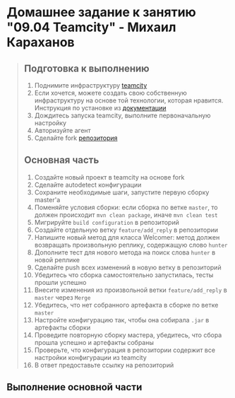 # Домашнее задание к занятию "09.04 Teamcity" - Михаил Караханов

>## Подготовка к выполнению
>
>1. Поднимите инфраструктуру [teamcity](./teamcity/docker-compose.yml)
>2. Если хочется, можете создать свою собственную инфраструктуру на основе той технологии, которая нравится. Инструкция по установке из [документации](https://www.jetbrains.com/help/teamcity/installing-and-configuring-the-teamcity-server.html)
>3. Дождитесь запуска teamcity, выполните первоначальную настройку
>4. Авторизуйте агент
>5. Сделайте fork [репозитория](https://github.com/aragastmatb/example-teamcity)
>
>## Основная часть
>
>1. Создайте новый проект в teamcity на основе fork
>2. Сделайте autodetect конфигурации
>3. Сохраните необходимые шаги, запустите первую сборку master'a
>4. Поменяйте условия сборки: если сборка по ветке `master`, то должен происходит `mvn clean package`, иначе `mvn clean test`
>5. Мигрируйте `build configuration` в репозиторий
>6. Создайте отдельную ветку `feature/add_reply` в репозитории
>7. Напишите новый метод для класса Welcomer: метод должен возвращать произвольную реплику, содержащую слово `hunter`
>8. Дополните тест для нового метода на поиск слова `hunter` в новой реплике
>9. Сделайте push всех изменений в новую ветку в репозиторий
>10. Убедитесь что сборка самостоятельно запустилась, тесты прошли успешно
>11. Внесите изменения из произвольной ветки `feature/add_reply` в `master` через `Merge`
>12. Убедитесь, что нет собранного артефакта в сборке по ветке `master`
>13. Настройте конфигурацию так, чтобы она собирала `.jar` в артефакты сборки
>14. Проведите повторную сборку мастера, убедитесь, что сбора прошла успешно и артефакты собраны
>15. Проверьте, что конфигурация в репозитории содержит все настройки конфигурации из teamcity
>16. В ответ предоставьте ссылку на репозиторий

## Выполнение основной части
